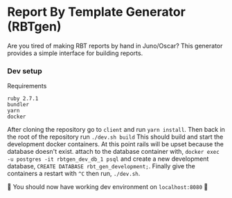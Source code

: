 # Report By Template Generator (RBTgen)
Are you tired of making RBT reports by hand in Juno/Oscar? This generator provides a simple 
interface for building reports. 

### Dev setup 
Requirements 
```
ruby 2.7.1
bundler 
yarn
docker
```

After cloning the repository go to `client` and run `yarn install`. Then back in the root of the 
repository run `./dev.sh build` This should build and start the development docker containers. 
At this point rails will be upset because the database doesn't exist. attach to the database container 
with, `docker exec -u postgres -it rbtgen_dev_db_1 psql` and create a new development database, 
`CREATE DATABASE rbt_gen_development;`. Finally give the containers a restart with `^C` then run, `./dev.sh`.  

🎉 You should now have working dev environment on `localhost:8080` 🎉